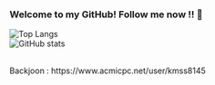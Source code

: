 ### Welcome to my GitHub! Follow me now !! 👋
![Top Langs](https://github-readme-stats.vercel.app/api/top-langs/?username=Claude-Agnes17&hide_border=true&custom_title=Languages&bg_color=ffffff00&theme=tokyonight)<br>
![GitHub stats](https://github-readme-stats.vercel.app/api?username=Claude-Agnes17&show_icons=true&hide_border=true&custom_title=Claude-Agnes17&bg_color=ffffff00&theme=tokyonight)

<br>
Backjoon : https://www.acmicpc.net/user/kmss8145
